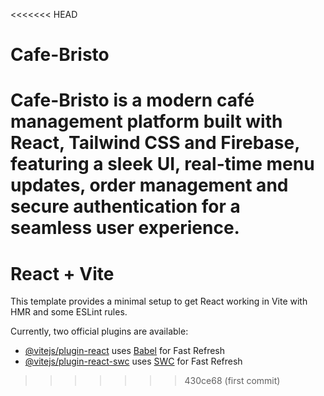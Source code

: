 <<<<<<< HEAD
# Cafe-Bristo
Cafe-Bristo is a modern café management platform built with React, Tailwind CSS and Firebase, featuring a sleek UI, real-time menu updates, order management and secure authentication for a seamless user experience. 
=======
# React + Vite

This template provides a minimal setup to get React working in Vite with HMR and some ESLint rules.

Currently, two official plugins are available:

- [@vitejs/plugin-react](https://github.com/vitejs/vite-plugin-react/blob/main/packages/plugin-react/README.md) uses [Babel](https://babeljs.io/) for Fast Refresh
- [@vitejs/plugin-react-swc](https://github.com/vitejs/vite-plugin-react-swc) uses [SWC](https://swc.rs/) for Fast Refresh
>>>>>>> 430ce68 (first commit)
